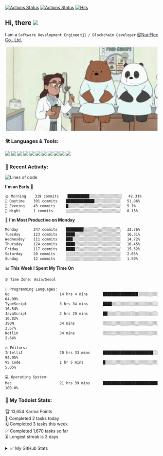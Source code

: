 
[![Actions Status](https://github.com/ddok2/ddok2/workflows/Todoist%20Readme/badge.svg)](https://github.com/ddok2/ddok2/actions)
[![Actions Status](https://github.com/ddok2/ddok2/workflows/wakatime-stats/badge.svg)](https://github.com/ddok2/ddok2/actions)
[![Hits](https://hits.seeyoufarm.com/api/count/incr/badge.svg?url=https%3A%2F%2Fgithub.com%2Fddok2&count_bg=%23FF9595&title_bg=%23555555&icon=github.svg&icon_color=%23FFFFFF&title=hits&edge_flat=false)](https://hits.seeyoufarm.com)

<!-- ![visitors](https://visitor-badge.laobi.icu/badge?page_id=ddok2.ddok2) -->
## Hi, there <img src="https://raw.githubusercontent.com/MartinHeinz/MartinHeinz/master/wave.gif" width="25px">

I am a `Software Development Engineer🧑‍💻 / Blockchain Developer` [@NuriFlex Co., Ltd.](https://nuriflex.com)


<p align="center">
<img align="center" alt="GIF" src="img/debugging.gif" />
</p>


### 🛠 Languages & Tools:
<p>
    <img src="https://img.shields.io/badge/go-%2300ADD8.svg?&style=for-the-badge&logo=go&logoColor=white"/>
    <img src="https://img.shields.io/badge/node.js%20-%2343853D.svg?&style=for-the-badge&logo=node.js&logoColor=white"/>
    <img src="https://img.shields.io/badge/javascript%20-%23323330.svg?&style=for-the-badge&logo=javascript&logoColor=%23F7DF1E"/>
    <img src="https://img.shields.io/badge/typescript%20-%23007ACC.svg?&style=for-the-badge&logo=typescript&logoColor=white"/>
    <img src="https://img.shields.io/badge/python%20-%2314354C.svg?&style=for-the-badge&logo=python&logoColor=white"/>
    <img src="https://img.shields.io/badge/react%20-%2320232a.svg?&style=for-the-badge&logo=react&logoColor=%2361DAFB"/>
    <img src="https://img.shields.io/badge/AWS%20-%23FF9900.svg?&style=for-the-badge&logo=amazon-aws&logoColor=white"/>
    <img src="https://img.shields.io/badge/Google%20Cloud%20-%234285F4.svg?&style=for-the-badge&logo=google-cloud&logoColor=white"/>
    <img src="https://img.shields.io/badge/docker%20-%230db7ed.svg?&style=for-the-badge&logo=docker&logoColor=white"/>
    <img src="https://img.shields.io/badge/kubernetes%20-%23326ce5.svg?&style=for-the-badge&logo=kubernetes&logoColor=white"/>
    <img src="https://img.shields.io/badge/ansible%20-%231A1918.svg?&style=for-the-badge&logo=ansible&logoColor=white"/>
</p>

### 🌈 Recent Activity:
<!--START_SECTION:waka-->
![Lines of code](https://img.shields.io/badge/From%20Hello%20World%20I%27ve%20Written-676318%20lines%20of%20code-blue)

**I'm an Early 🐤** 

```text
🌞 Morning    319 commits    ██████████░░░░░░░░░░░░░░░   42.31% 
🌆 Daytime    391 commits    █████████████░░░░░░░░░░░░   51.86% 
🌃 Evening    43 commits     █░░░░░░░░░░░░░░░░░░░░░░░░   5.7% 
🌙 Night      1 commits      ░░░░░░░░░░░░░░░░░░░░░░░░░   0.13%

```
📅 **I'm Most Productive on Monday** 

```text
Monday       247 commits    ████████░░░░░░░░░░░░░░░░░   32.76% 
Tuesday      123 commits    ████░░░░░░░░░░░░░░░░░░░░░   16.31% 
Wednesday    111 commits    ███░░░░░░░░░░░░░░░░░░░░░░   14.72% 
Thursday     124 commits    ████░░░░░░░░░░░░░░░░░░░░░   16.45% 
Friday       117 commits    ████░░░░░░░░░░░░░░░░░░░░░   15.52% 
Saturday     20 commits     ░░░░░░░░░░░░░░░░░░░░░░░░░   2.65% 
Sunday       12 commits     ░░░░░░░░░░░░░░░░░░░░░░░░░   1.59%

```


📊 **This Week I Spent My Time On** 

```text
⌚︎ Time Zone: Asia/Seoul

💬 Programming Languages: 
Go                       14 hrs 4 mins       ████████████████░░░░░░░░░   64.99% 
TypeScript               3 hrs 34 mins       ████░░░░░░░░░░░░░░░░░░░░░   16.54% 
JavaScript               2 hrs 20 mins       ██░░░░░░░░░░░░░░░░░░░░░░░   10.82% 
JSON                     34 mins             ░░░░░░░░░░░░░░░░░░░░░░░░░   2.67% 
Kotlin                   34 mins             ░░░░░░░░░░░░░░░░░░░░░░░░░   2.64%

🔥 Editors: 
IntelliJ                 20 hrs 33 mins      ███████████████████████░░   94.95% 
VS Code                  1 hr 5 mins         █░░░░░░░░░░░░░░░░░░░░░░░░   5.05%

💻 Operating System: 
Mac                      21 hrs 39 mins      █████████████████████████   100.0%

```


<!--END_SECTION:waka-->

### 🚧 My Todoist Stats:
<!-- TODO-IST:START -->
🏆  13,654 Karma Points           
🌸  Completed 2 tasks today           
🗓  Completed 3 tasks this week           
✅  Completed 1,670 tasks so far           
⏳  Longest streak is 3 days
<!-- TODO-IST:END -->

<details>
<summary>📈 My GitHub Stats</summary>
<p align="center"> <img src="https://github-readme-stats.vercel.app/api?username=ddok2&show_icons=true" alt="ddok2" />
</details>
